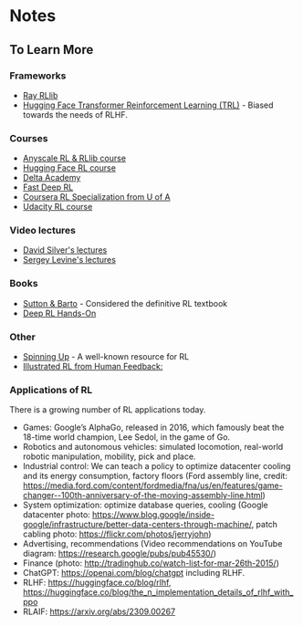 # Notes

## To Learn More

### Frameworks

* [Ray RLlib](http://rllib.io)
* [Hugging Face Transformer Reinforcement Learning (TRL)](https://huggingface.co/docs/trl/v0.7.2/en/index) - Biased towards the needs of RLHF.

### Courses
* [Anyscale RL & RLlib course](https://applied-rl-course.netlify.app/en)
* [Hugging Face RL course](https://huggingface.co/deep-rl-course/)
* [Delta Academy](https://delta-academy.xyz/)
* [Fast Deep RL](https://courses.dibya.online/p/fastdeeprl)
* [Coursera RL Specialization from U of A](https://www.coursera.org/specializations/reinforcement-learning)
* [Udacity RL course](https://www.udacity.com/course/reinforcement-learning--ud600)

### Video lectures
* [David Silver's lectures](https://www.davidsilver.uk/teaching/)
* [Sergey Levine's lectures](http://rail.eecs.berkeley.edu/deeprlcourse/ )

### Books
* [Sutton & Barto](http://incompleteideas.net/book/the-book-2nd.html) - Considered the definitive RL textbook
* [Deep RL Hands-On](https://www.packtpub.com/product/deep-reinforcement-learning-hands-on-second-edition/9781838826994)

### Other
* [Spinning Up](https://spinningup.openai.com/en/latest/) - A well-known resource for RL
* [Illustrated RL from Human Feedback:](https://huggingface.co/blog/rlhf)


### Applications of RL

There is a growing number of RL applications today.

* Games: Google’s AlphaGo, released in 2016, which famously beat the 18-time world champion, Lee Sedol, in the game of Go.
* Robotics and autonomous vehicles: simulated locomotion, real-world robotic manipulation, mobility, pick and place.
* Industrial control: We can teach a policy to optimize datacenter cooling and its energy consumption, factory floors (Ford assembly line, credit: https://media.ford.com/content/fordmedia/fna/us/en/features/game-changer--100th-anniversary-of-the-moving-assembly-line.html)
* System optimization: optimize database queries, cooling (Google datacenter photo: https://www.blog.google/inside-google/infrastructure/better-data-centers-through-machine/, patch cabling photo: https://flickr.com/photos/jerryjohn)
* Advertising, recommendations (Video recommendations on YouTube diagram: https://research.google/pubs/pub45530/)
* Finance (photo: http://tradinghub.co/watch-list-for-mar-26th-2015/)
* ChatGPT: https://openai.com/blog/chatgpt including RLHF.
* RLHF: https://huggingface.co/blog/rlhf, https://huggingface.co/blog/the_n_implementation_details_of_rlhf_with_ppo 
* RLAIF: https://arxiv.org/abs/2309.00267  